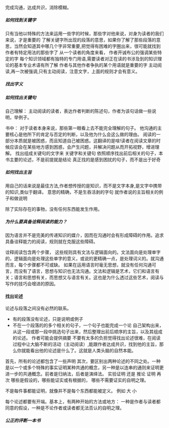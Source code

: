 完成沟通，达成共识，消除模糊。

##### 如何找到关键字
只有当他以特殊的方法来运用一些字的时候，那些字对他来说，对身为读者的我们来说，才是重要的
了解关键字所出现的段落的意思，如果你了解了那些段落的意思，当然会知道其中哪几个字非常重要,把觉得有困难的字圈出来，很可能就找到作者有特定用法的那些字了
从一个读者的角度来看，
作者开诚布公的强调某些特定的字
每个知识领域都有独特的专门用语,需要读者对正在读的书涉及到的知识理论的基本专业术语有所了解
作者与其他作者争执的某个用语就是重要的字
主动阅读,再一次被强调,只有主动阅读，注意文字，上面的规则才会有意义。


##### 找出字义

##### 如何找出关键句

自己理解： 主动阅读的读者，表达作者判断的陈述句，作者为该句话做一些说明，举例子。

书中： 对于读者本身来说，那些第一眼看上去不能完全理解的句子。
他沟通的主要核心是他所下的肯定与否定的判断，以及他为什么会这么做的理由。
阅读的一部分本质就是被困惑，而且知道自己被困惑。这翻译的是啥!读者在阅读文章的时候应该会在某些地方感到困惑，会产生问题，并解决问题从而开拓视野，增进理解。
找出组成关键句的文字来 关键字和关键句
依照顺序找出前后相关的句子，本书主要的论述，不是前提就是结论
真正找的是感到困扰的句子，而不是出于好奇

##### 如何找出主旨

用自己的话来说是最佳方法,作者想传授的是知识，而不是文字本身,是文字中携带的知识,类似于翻译。
意思的精确，不是生吞活剥的字句
就作者说的主旨相关的例子和做说明

除了实际存在的事物，没有任何东西能发生作用。

##### 为什么要具备诠释阅读的能力？

因为语言并不是完美的传递知识的媒介，因而在沟通时会有形成障碍的作用。追求具备诠释能力的阅读，规则就在克服这些障碍。

诠释阅读包含两个步骤， 这些规则具有文法与逻辑面向的。文法面向是处理单字的，逻辑面向是处理这些单字的意义，或说的更精确一点，是处理词义的。就沟通而言，每个步骤都不可或缺。 如果在运用语言时毫无思想，就没有任何沟通可言，而没有了语言，思想与知识也无法沟通。文法和逻辑是艺术，它们和语言有关；语言和思想有关，而思想又与语言有关。这也是为什么透过这些艺术，阅读与写作的技巧会增进的原因。


#### 找出论述

论述与段落之间没有必然的联系。
 * 有的段落没有论述，只是说明或例子
 * 不在一个段落的的多个相关的句子，一个句子也能完成一个论
自己架构出来，从这一段或那一段中挑选句子出来，然后整理出前后顺序的主旨，以及其组成的论述。
作者可能会提供摘要
不要有太多的负担觉得找出论述很难，在阅读过程中让大脑不断的活动（主动阅读）,能跟作者达成共识，找到他的主旨，那么你就能看出他的论述是什么了。这就是人类头脑的自然本能。

首先，所有的论述都包含了一些声明
其次，要区别出两种论述的不同之处。一种是以一个或多个特殊的事实证明某种共通的概念，另一种是以连串的通则来证明更进一步的共通概念。前者是归纳法，后者是演绎法。 实验证明 还是 推论 证明
再次 哪些是假设的，哪些能证实或有根据的， 哪些不需要证实的自明之理。

不是每件事都能证明，就像并不是每个东西都能被定义。  例如 大 小

每个论述都要有开端。基本上，有两种开始的方法或地方： 一种是作者与读者都同意的假设，一种是不论作者或读者都无法否认的自明之理。

##### 公正的评断一本书

